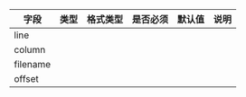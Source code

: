 | 字段 | 类型 | 格式类型 | 是否必须 | 默认值 | 说明 |
|---|---|---|---|---|---|
| line |  |  |  |  |
| column |  |  |  |  |
| filename |  |  |  |  |
| offset |  |  |  |  |
